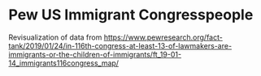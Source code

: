 # Pew US Immigrant Congresspeople
Revisualization of data from https://www.pewresearch.org/fact-tank/2019/01/24/in-116th-congress-at-least-13-of-lawmakers-are-immigrants-or-the-children-of-immigrants/ft_19-01-14_immigrants116congress_map/
